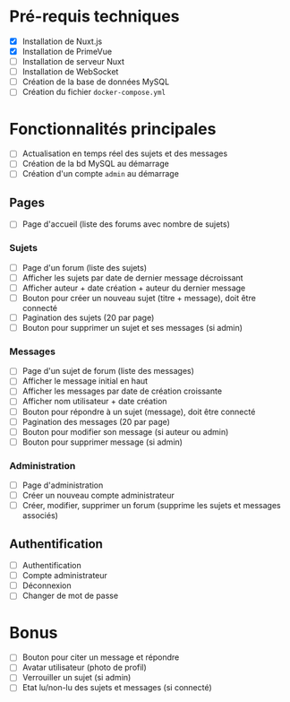 # Pré-requis techniques

- [x] Installation de Nuxt.js
- [x] Installation de PrimeVue
- [ ] Installation de serveur Nuxt
- [ ] Installation de WebSocket
- [ ] Création de la base de données MySQL
- [ ] Création du fichier `docker-compose.yml`

# Fonctionnalités principales

- [ ] Actualisation en temps réel des sujets et des messages
- [ ] Création de la bd MySQL au démarrage
- [ ] Création d'un compte `admin` au démarrage

## Pages

- [ ] Page d'accueil (liste des forums avec nombre de sujets)

### Sujets

- [ ] Page d'un forum (liste des sujets)
- [ ] Afficher les sujets par date de dernier message décroissant
- [ ] Afficher auteur + date création + auteur du dernier message
- [ ] Bouton pour créer un nouveau sujet (titre + message), doit être connecté
- [ ] Pagination des sujets (20 par page)
- [ ] Bouton pour supprimer un sujet et ses messages (si admin)

### Messages

- [ ] Page d'un sujet de forum (liste des messages)
- [ ] Afficher le message initial en haut
- [ ] Afficher les messages par date de création croissante
- [ ] Afficher nom utilisateur + date création
- [ ] Bouton pour répondre à un sujet (message), doit être connecté
- [ ] Pagination des messages (20 par page)
- [ ] Bouton pour modifier son message (si auteur ou admin)
- [ ] Bouton pour supprimer message (si admin)

### Administration

- [ ] Page d'administration
- [ ] Créer un nouveau compte administrateur
- [ ] Créer, modifier, supprimer un forum (supprime les sujets et messages associés)

## Authentification

- [ ] Authentification
- [ ] Compte administrateur
- [ ] Déconnexion
- [ ] Changer de mot de passe

# Bonus

- [ ] Bouton pour citer un message et répondre
- [ ] Avatar utilisateur (photo de profil)
- [ ] Verrouiller un sujet (si admin)
- [ ] Etat lu/non-lu des sujets et messages (si connecté)